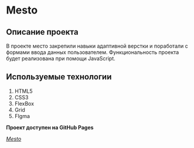 # Mesto

## Описание проекта

 В проекте место закрепили навыки адаптивной верстки и поработали с формами ввода данных пользователем. Функциональность проекта будет реализована при помощи JavaScript.

## Используемые технологии

1. HTML5
2. CSS3
3. FlexBox
4. Grid
5. FIgma

**Проект доступен на GitHub Pages**

_[Mesto](https://oleg-barhatov.github.io/mesto-project/ "Я тут!")_



